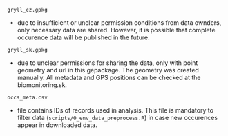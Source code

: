 `gryll_cz.gpkg`

 - due to insufficient or unclear permission conditions from data ownders, only necessary data are shared. However, it is possible that complete occurence data will be published in the future.

`gryll_sk.gpkg`

 - due to unclear permissions for sharing the data, only with point geometry and url in this gepackage. The geometry was created manually. All metadata and GPS positions can be checked at the biomonitoring.sk.

`occs_meta.csv`

 - file contains IDs of records used in analysis. This file is mandatory to filter data (`scripts/0_env_data_preprocess.R`) in case new occurences appear in downloaded data.
